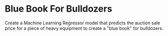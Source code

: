 # Blue Book For Bulldozers
Create a Machine Learning Regressor model that predicts the auction sale price for a piece of heavy equipment to create a "blue book" for bulldozers.
